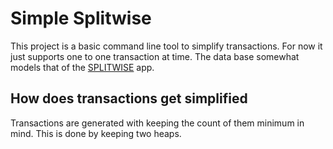 # Simple Splitwise
This project is a basic command line tool to simplify transactions. For now it just supports one to one transaction at time. The data base somewhat models that of the [SPLITWISE](https://www.splitwise.com/) app.

## How does transactions get simplified
Transactions are generated with keeping the count of them minimum in mind. This is done by keeping two heaps.
